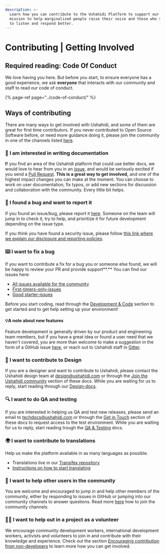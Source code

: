 ```yaml
---
description: >-
  Learn how you can contribute to the Ushahidi Platform to support our shared
  mission to help marginalized people raise their voice and those who serve them
  to listen and respond better.
---
```


# Contributing \| Getting Involved

## **Required reading: Code Of Conduct**

We love having you here. But before you start, to ensure everyone has a good experience, we ask **everyone** that interacts with our community and staff to read our code of conduct.

{% page-ref page="../code-of-conduct/" %}

## **Ways of contributing**

There are many ways to get involved with Ushahidi, and some of them are great for first time contributors. If you never contributed to Open Source Software before, or need more guidance doing it, please join the community in one of the channels listed [here](../get-in-touch.md).

### 📝 **I am interested in writing documentation**

**I**f you find an area of the Ushahidi platform that could use better docs, we would love to hear from you in an [issue](https://github.com/ushahidi/platform/issues/new/choose), and would be seriously excited if you send a [Pull Request](https://github.com/ushahidi/platform/compare). **This is a great way to get involved,** and one of the highest impact changes you can make at the moment. You can choose to work on user documentation, fix typos, or add new sections for discussion and collaboration with the community. Every little bit helps.

### 🐛 I found a bug and want to r**eport it**

If you found an issue/bug, please report it [here](https://github.com/ushahidi/platform/issues). Someone on the team will jump in to check it, try to help, and prioritize it for future development depending on the issue type.

If you think you have found a security issue, please follow [this link where we explain our disclosure and reporting policies](https://www.ushahidi.com/security).

### ⌨️ **I want to fix a bug**

If you want to contribute a fix for a bug you or someone else found, we will be happy to review your PR and provide support**.** You can find our issues here:

* [All issues available for the community](https://github.com/ushahidi/platform/issues?q=is%3Aopen+is%3Aissue+label%3A%22Community+Task%22)
* [First-timers-only-issues](https://github.com/ushahidi/platform/issues?q=is%3Aopen+is%3Aissue+label%3Afirst-timers-only)
* [Good starter-issues](https://github.com/ushahidi/platform/issues?q=is%3Aopen+is%3Aissue+label%3Agood-first-issue)

Before you start coding, read through the [Development & Code](../development-and-code/getting-started.md) section to get started and to get help setting up your environment!

#### 💡A note about n**ew features**

Feature development is generally driven by our product and engineering team members, but if you have a great idea or found a user need that we haven't covered, you are more than welcome to make a suggestion in the form of a GitHub issue [here](https://github.com/ushahidi/platform/issues), or reach out to Ushahidi staff in [Gitter](https://gitter.im/ushahidi/Community).

### 🎨 I want to contribute to Design

If you are a designer and want to contribute to Ushahidi, please contact the Ushahidi design team at [design@ushahidi.com](mailto:%20design@ushahidi.com) or through the [Join the Ushahidi community](../get-in-touch.md) section of these docs. While you are waiting for us to reply, start reading through our [Design-docs](../design/design-process.md).

### 🔍 I want to do QA and testing

If you are interested in helping us QA and test new releases, please send an email to [techdocs@ushahidi.com](mailto:techdocs@ushahidi.com) or through the [Get in Touch](https://ushahidi.gitbook.io/platform-developer-documentation/contributing-or-getting-involved/get-in-touch) section of these docs to request access to the test environment. While you are waiting for us to reply, start reading trough the [QA & Testing](../qa-and-testing/the-qa-process.md) docs.

### 🌍 I want to contribute to translations

Help us make the platform available in as many languages as possible.

* Translations live in our [Transifex repository](https://transifex.com/ushahidi/ushahidi-v3/)
* [Instructions on how to start translating](../translation/software-localization-and-translation.md)

### 💁 I want to h**elp other users in the community**

You are welcome and encouraged to jump in and help other members of the community, either by responding to issues in GitHub or jumping into our community channels to answer questions. Read more [here](../get-in-touch.md) how to join the community channels.

### 👨‍💻 I want to help out in a project as a volunteer

We encourage community development workers, international development workers, activists and volunteers to join in and contribute with their knowledge and experience. Check out the section [Encouraging contribution from non-developers](encouraging-contribution-from-non-developers.md) to learn more how you can get involved.

